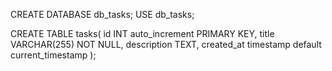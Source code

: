 CREATE DATABASE db_tasks;
USE db_tasks;

CREATE TABLE tasks(
	id INT auto_increment PRIMARY KEY,
    title VARCHAR(255) NOT NULL,
    description TEXT,
    created_at timestamp default current_timestamp
);

